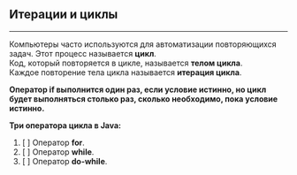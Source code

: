 ## Итерации и циклы
***
Компьютеры часто используются для автоматизации повторяющихся задач. Этот процесс называется **цикл**.       
Код, который повторяется в цикле, называется **телом цикла**.     
Каждое повторение тела цикла называется **итерация цикла**.

**Оператор if выполнится один раз, если условие истинно, но цикл будет выполняться столько раз, сколько необходимо, пока условие истинно.**

**Три оператора цикла в Java:**
1. [ ]  Оператор **for**.
2. [ ]  Оператор **while**.
3. [ ]  Оператор **do-while**.
